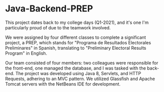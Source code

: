 # Java-Backend-PREP
This project dates back to my college days (Q1-2021), and it's one I'm particularly proud of due to the teamwork involved.

We were assigned by four different classes to complete a significant project, a PREP, which stands for "Programa de Resultados Electorales Preliminares" in Spanish, translating to "Preliminary Electoral Results Program" in English.

Our team consisted of four members: two colleagues were responsible for the front-end, one managed the database, and I was tasked with the back-end. The project was developed using Java 8, Servlets, and HTTP Requests, adhering to an MVC pattern. We utilized Glassfish and Apache Tomcat servers with the NetBeans IDE for development.
